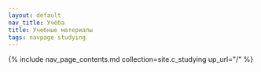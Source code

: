 ```yaml
---
layout: default
nav_title: Учёба
title: Учебные материалы
tags: navpage studying
---
```


{% include nav_page_contents.md collection=site.c_studying up_url="/" %}

